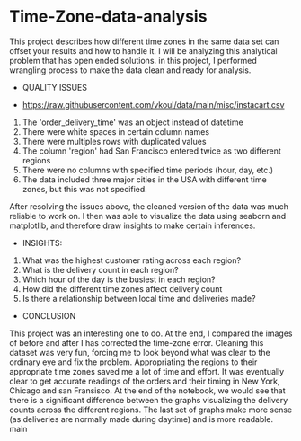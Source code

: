 # Time-Zone-data-analysis
This project describes how different time zones in the same data set can offset your results and how to handle it.
I will be analyzing this analytical problem that has open ended solutions.
in this project, I performed wrangling process to make the data clean and ready for analysis.

* QUALITY ISSUES 

* https://raw.githubusercontent.com/vkoul/data/main/misc/instacart.csv
1. The 'order_delivery_time' was an object instead of datetime
2. There were white spaces in certain column names 
3. There were multiples rows with duplicated values
4. The column 'region' had San Francisco entered twice as two different regions 
5. There were no columns with specified time periods (hour, day, etc.)
6. The data included three major cities in the USA with different time zones, but this was not specified.

After resolving the issues above, the cleaned version of the data was much reliable to work on. I then was able to visualize the data using seaborn and matplotlib, and therefore draw insights to make certain inferences.

* INSIGHTS:
1. What was the highest customer rating across each region?
2. What is the delivery count in each region?
3. Which hour of the day is the busiest in each region?
4. How did the different time zones affect delivery count
5. Is there a relationship between local time and deliveries made?

* CONCLUSION

This project was an interesting one to do. At the end, I compared the images of before and after I has corrected the time-zone error. Cleaning this dataset was very fun, forcing me to look beyond what was clear to the ordinary eye and fix the problem.
Appropriating the regions to their appropriate time zones saved  me a lot of time and effort.
It was eventually  clear to get accurate readings of the orders and their timing in New York, Chicago and san Fransisco.
At the end of the notebook, we would see that there is a significant difference between the graphs visualizing the delivery counts across the different regions. The last set of graphs make more sense (as deliveries are normally made during daytime) and is more readable.
 main
